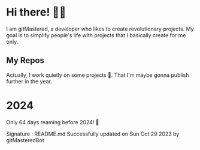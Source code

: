 
# Hi there! 🙋‍♂️
I am gitMastered, a developer who likes to create revolutionary projects.
My goal is to simplify people's life with projects that I basically create for me only.

## My Repos
Actually, I work quietly on some projects 👀. That I'm maybe gonna publish further in the year.

# 2024
Only 64 days reaming before 2024! 🙌

Signature : README.md Successfully updated on Sun Oct 29 2023 by gitMasteredBot


